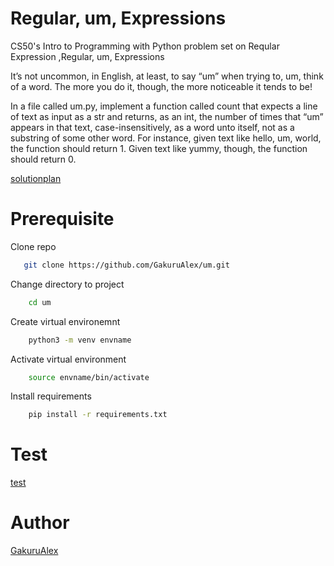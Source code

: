 # Regular, um, Expressions #

CS50's Intro to Programming with Python problem set on Reqular Expression ,Regular, um, Expressions 

It’s not uncommon, in English, at least, to say “um” when trying to, um, think of a word. The more you do it, though, the more noticeable it tends to be!

In a file called um.py, implement a function called count that expects a line of text as input as a str and returns, as an int, the number of times that “um” appears in that text, case-insensitively, as a word unto itself, not as a substring of some other word. For instance, given text like hello, um, world, the function should return 1. Given text like yummy, though, the function should return 0.

[solutionplan](UM.md)

# Prerequisite #

Clone repo

```bash
   git clone https://github.com/GakuruAlex/um.git
```

Change directory to project

```bash
    cd um
```
Create virtual environemnt

```bash
    python3 -m venv envname
```

Activate virtual environment

```bash
    source envname/bin/activate
```

Install requirements

```bash
    pip install -r requirements.txt
```

# Test #

[test](test_um.py)
# Author #

[GakuruAlex](https://github.com/GakuruAlex)